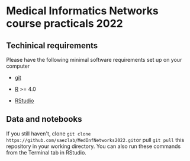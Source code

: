 # Medical Informatics Networks course practicals 2022

## Techinical requirements

Please have the following minimal software requirements set up on your computer

- [git](https://github.com/git-guides/install-git)

- [R](https://www.r-project.org/) >= 4.0

- [RStudio](https://www.rstudio.com/products/rstudio/)


## Data and notebooks

If you still haven't, clone `git clone https://github.com/saezlab/MedInfNetworks2022.git`or pull `git pull` this repository in your working directory. You can also run these commands from the Terminal tab in RStudio.


